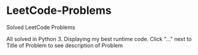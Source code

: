 # LeetCode-Problems
Solved LeetCode Problems

All solved in Python 3. Displaying my best runtime code.
Click "..." next to Title of Problem to see description of Problem
